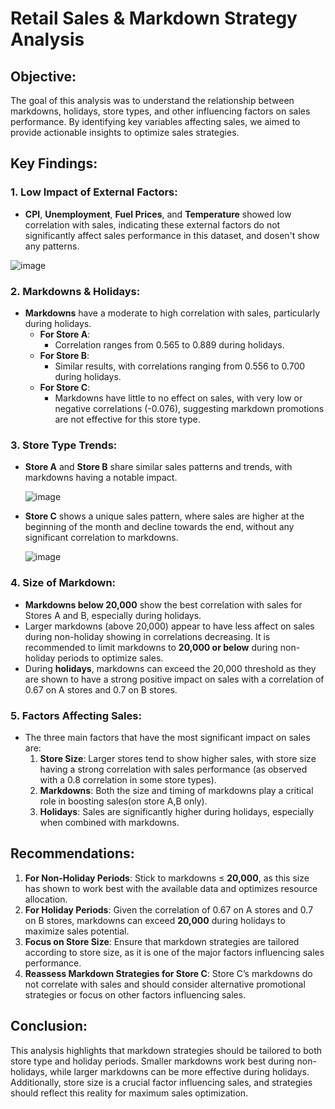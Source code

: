 # Retail Sales & Markdown Strategy Analysis

## Objective:
The goal of this analysis was to understand the relationship between markdowns, holidays, store types, and other influencing factors on sales performance. By identifying key variables affecting sales, we aimed to provide actionable insights to optimize sales strategies.
## Key Findings:

### 1. Low Impact of External Factors:
- **CPI**, **Unemployment**, **Fuel Prices**, and **Temperature** showed low correlation with sales, indicating these external factors do not significantly affect sales performance in this dataset, and dosen't show any patterns.

  
![image](https://github.com/user-attachments/assets/003153ee-cac6-460a-a24c-8ebd7d15e77a)

### 2. Markdowns & Holidays:
- **Markdowns** have a moderate to high correlation with sales, particularly during holidays.
    - **For Store A**:
        - Correlation ranges from 0.565 to 0.889 during holidays.
    - **For Store B**:
        - Similar results, with correlations ranging from 0.556 to 0.700 during holidays.
    - **For Store C**:
        - Markdowns have little to no effect on sales, with very low or negative correlations (-0.076), suggesting markdown promotions are not effective for this store type.

### 3. Store Type Trends:
- **Store A** and **Store B** share similar sales patterns and trends, with markdowns having a notable impact.
  
  ![image](https://github.com/user-attachments/assets/1e8b0c6d-005f-4011-b4cc-58d054822731)

- **Store C** shows a unique sales pattern, where sales are higher at the beginning of the month and decline towards the end, without any significant correlation to markdowns.

  ![image](https://github.com/user-attachments/assets/8b4f5e7a-6eb6-4eb1-b3cf-283171b848d4)


### 4. Size of Markdown:
- **Markdowns below 20,000** show the best correlation with sales for Stores A and B, especially during holidays.
- Larger markdowns (above 20,000) appear to have less affect on sales during non-holiday showing in correlations decreasing. It is recommended to limit markdowns to **20,000 or below** during non-holiday periods to optimize sales.
- During **holidays**, markdowns can exceed the 20,000 threshold as they are shown to have a strong positive impact on sales with a correlation of 0.67 on A stores and 0.7 on B stores.

### 5. Factors Affecting Sales:
- The three main factors that have the most significant impact on sales are:
    1. **Store Size**: Larger stores tend to show higher sales, with store size having a strong correlation with sales performance (as observed with a 0.8 correlation in some store types).
    2. **Markdowns**: Both the size and timing of markdowns play a critical role in boosting sales(on store A,B only).
    3. **Holidays**: Sales are significantly higher during holidays, especially when combined with markdowns.

## Recommendations:
1. **For Non-Holiday Periods**: Stick to markdowns ≤ **20,000**, as this size has shown to work best with the available data and optimizes resource allocation.
2. **For Holiday Periods**: Given the correlation of 0.67 on A stores and 0.7 on B stores, markdowns can exceed **20,000** during holidays to maximize sales potential.
3. **Focus on Store Size**: Ensure that markdown strategies are tailored according to store size, as it is one of the major factors influencing sales performance.
4. **Reassess Markdown Strategies for Store C**: Store C’s markdowns do not correlate with sales and should consider alternative promotional strategies or focus on other factors influencing sales.

## Conclusion:
This analysis highlights that markdown strategies should be tailored to both store type and holiday periods. Smaller markdowns work best during non-holidays, while larger markdowns can be more effective during holidays. Additionally, store size is a crucial factor influencing sales, and strategies should reflect this reality for maximum sales optimization.
